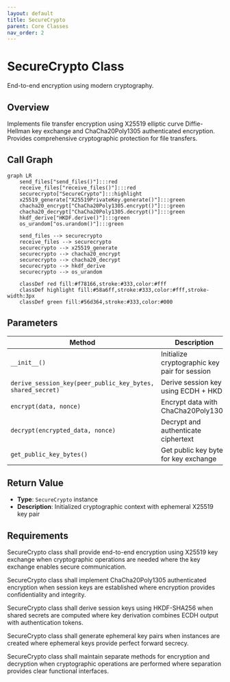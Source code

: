 ```yaml
---
layout: default
title: SecureCrypto
parent: Core Classes
nav_order: 2
---
```


# SecureCrypto Class

End-to-end encryption using modern cryptography.

## Overview

Implements file transfer encryption using X25519 elliptic curve Diffie-Hellman key exchange and ChaCha20Poly1305 authenticated encryption. Provides comprehensive cryptographic protection for file transfers.

## Call Graph

```mermaid
graph LR
    send_files["send_files()"]:::red
    receive_files["receive_files()"]:::red
    securecrypto["SecureCrypto"]:::highlight
    x25519_generate["X25519PrivateKey.generate()"]:::green
    chacha20_encrypt["ChaCha20Poly1305.encrypt()"]:::green
    chacha20_decrypt["ChaCha20Poly1305.decrypt()"]:::green
    hkdf_derive["HKDF.derive()"]:::green
    os_urandom["os.urandom()"]:::green

    send_files --> securecrypto
    receive_files --> securecrypto
    securecrypto --> x25519_generate
    securecrypto --> chacha20_encrypt
    securecrypto --> chacha20_decrypt
    securecrypto --> hkdf_derive
    securecrypto --> os_urandom

    classDef red fill:#f78166,stroke:#333,color:#fff
    classDef highlight fill:#58a6ff,stroke:#333,color:#fff,stroke-width:3px
    classDef green fill:#56d364,stroke:#333,color:#000
```

## Parameters

| Method | Description |
|--------|-------------|
| `__init__()` | Initialize cryptographic key pair for session |
| `derive_session_key(peer_public_key_bytes, shared_secret)` | Derive session key using ECDH + HKDF |
| `encrypt(data, nonce)` | Encrypt data with ChaCha20Poly1305 |
| `decrypt(encrypted_data, nonce)` | Decrypt and authenticate ciphertext |
| `get_public_key_bytes()` | Get public key bytes for key exchange |

## Return Value

- **Type**: `SecureCrypto` instance
- **Description**: Initialized cryptographic context with ephemeral X25519 key pair

## Requirements

SecureCrypto class shall provide end-to-end encryption using X25519 key exchange when cryptographic operations are needed where the key exchange enables secure communication.

SecureCrypto class shall implement ChaCha20Poly1305 authenticated encryption when session keys are established where encryption provides confidentiality and integrity.

SecureCrypto class shall derive session keys using HKDF-SHA256 when shared secrets are computed where key derivation combines ECDH output with authentication tokens.

SecureCrypto class shall generate ephemeral key pairs when instances are created where ephemeral keys provide perfect forward secrecy.

SecureCrypto class shall maintain separate methods for encryption and decryption when cryptographic operations are performed where separation provides clear functional interfaces.
